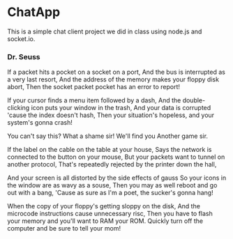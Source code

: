 # ChatApp #
This is a simple chat client project we did in class using node.js and socket.io.

### Dr. Seuss ###
If a packet hits a pocket on a socket on a port,
And the bus is interrupted as a very last resort,
And the address of the memory makes your floppy disk abort,
Then the socket packet pocket has an error to report!

If your cursor finds a menu item followed by a dash,
And the double-clicking icon puts your window in the trash,
And your data is corrupted 'cause the index doesn't hash,
Then your situation's hopeless, and your system's gonna crash!

You can't say this?
What a shame sir!
We'll find you
Another game sir.

If the label on the cable on the table at your house,
Says the network is connected to the button on your mouse,
But your packets want to tunnel on another protocol,
That's repeatedly rejected by the printer down the hall,

And your screen is all distorted by the side effects of gauss
So your icons in the window are as wavy as a souse,
Then you may as well reboot and go out with a bang,
'Cause as sure as I'm a poet, the sucker's gonna hang!

When the copy of your floppy's getting sloppy on the disk,
And the microcode instructions cause unnecessary risc,
Then you have to flash your memory and you'll want to RAM your ROM.
Quickly turn off the computer and be sure to tell your mom!
